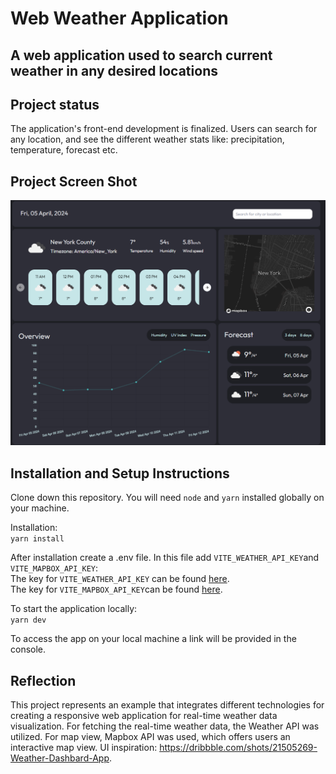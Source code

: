 # Web Weather Application
## A web application used to search current weather in any desired locations

## Project status

The application's front-end development is finalized. Users can search for any location, and see the different weather stats like:
precipitation, temperature, forecast etc.

## Project Screen Shot

![alt text](image.png)

## Installation and Setup Instructions

Clone down this repository. You will need `node` and `yarn` installed globally on your machine.

Installation:<br>
`yarn install`

After installation create a .env file. In this file add `VITE_WEATHER_API_KEY`and `VITE_MAPBOX_API_KEY`:<br>
The key for `VITE_WEATHER_API_KEY` can be found [here](https://openweathermap.org/api).<br>
The key for `VITE_MAPBOX_API_KEY`can be found [here](https://www.mapbox.com/).

To start the application locally:<br>
`yarn dev`

To access the app on your local machine a link will be provided in the console.

## Reflection

This project represents an example that integrates different technologies for creating a responsive web application for real-time
weather data visualization. For fetching the real-time weather data, the Weather API was utilized. For map view, Mapbox API was
used, which offers users an interactive map view. UI inspiration: https://dribbble.com/shots/21505269-Weather-Dashbard-App.
